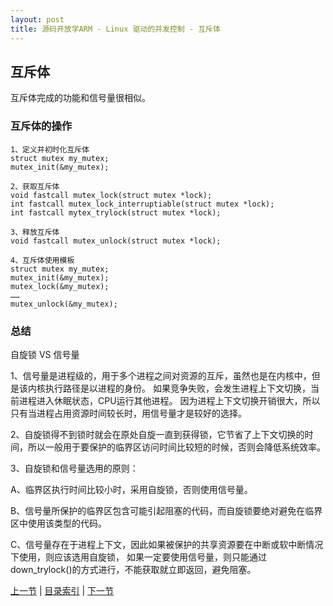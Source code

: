 ```yaml
---
layout: post
title: 源码开放学ARM - Linux 驱动的并发控制 - 互斥体
---
```


## 互斥体
互斥体完成的功能和信号量很相似。

### 互斥体的操作
	1、定义并初时化互斥体
	struct mutex my_mutex;
	mutex_init(&my_mutex);

	2、获取互斥体
	void fastcall mutex_lock(struct mutex *lock);
	int fastcall mutex_lock_interruptiable(struct mutex *lock);
	int fastcall mytex_trylock(struct mutex *lock);

	3、释放互斥体
	void fastcall mutex_unlock(struct mutex	*lock);

	4、互斥体使用模板
	struct mutex my_mutex;
	mutex_init(&my_mutex);
	mutex_lock(&my_mutex);
	……
	mutex_unlock(&my_mutex);

### 总结
自旋锁 VS 信号量

1、信号量是进程级的，用于多个进程之间对资源的互斥，虽然也是在内核中，但是该内核执行路径是以进程的身份。
如果竞争失败，会发生进程上下文切换，当前进程进入休眠状态，CPU运行其他进程。
因为进程上下文切换开销很大，所以只有当进程占用资源时间较长时，用信号量才是较好的选择。

2、自旋锁得不到锁时就会在原处自旋一直到获得锁，它节省了上下文切换的时间，所以一般用于要保护的临界区访问时间比较短的时候，否则会降低系统效率。

3、自旋锁和信号量选用的原则：

A、临界区执行时间比较小时，采用自旋锁，否则使用信号量。

B、信号量所保护的临界区包含可能引起阻塞的代码，而自旋锁要绝对避免在临界区中使用该类型的代码。

C、信号量存在于进程上下文，因此如果被保护的共享资源要在中断或软中断情况下使用，则应该选用自旋锁，
	如果一定要使用信号量，则只能通过 down_trylock()的方式进行，不能获取就立即返回，避免阻塞。

[上一节](chp105-5.html)  |  [目录索引](../index.html)  |  [下一节](chp106-1.html)
